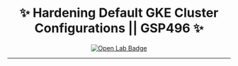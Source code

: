 <h1 align="center">
✨ Hardening Default GKE Cluster Configurations || GSP496 ✨
</h1>

<div align="center">
  <a href="https://www.cloudskillsboost.google/focuses/17649?parent=catalog"_blank" rel="noopener noreferrer">
    <img src="https://img.shields.io/badge/Open_Lab-Cloud_Skills_Boost-4285F4?style=for-the-badge&logo=google&logoColor=white&labelColor=34A853" alt="Open Lab Badge">
  </a>
</div>

---
